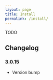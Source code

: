 ```yaml
---
layout: page
title: Install
permalink: /install/
---
```


TODO

## Changelog

### 3.0.15
- Version bump